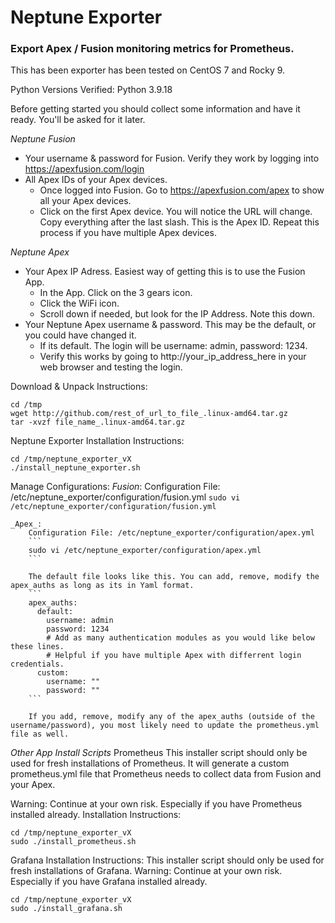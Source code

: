 # Neptune Exporter
### Export Apex / Fusion monitoring metrics for Prometheus.

This has been exporter has been tested on CentOS 7 and Rocky 9.<br>

Python Versions Verified: Python 3.9.18

Before getting started you should collect some information and have it ready. You'll be asked for it later.

_Neptune Fusion_
 - Your username & password for Fusion. Verify they work by logging into https://apexfusion.com/login
 - All Apex IDs of your Apex devices.
    - Once logged into Fusion. Go to https://apexfusion.com/apex to show all your Apex devices.
    - Click on the first Apex device. You will notice the URL will change. Copy everything after the last slash. This is the Apex ID. Repeat this process if you have multiple Apex devices.

_Neptune Apex_
 - Your Apex IP Adress. Easiest way of getting this is to use the Fusion App.
    - In the App. Click on the 3 gears icon.
    - Click the WiFi icon.
    - Scroll down if needed, but look for the IP Address. Note this down.
 - Your Neptune Apex username & password. This may be the default, or you could have changed it.
    - If its default. The login will be username: admin, password: 1234.
    - Verify this works by going to http://your_ip_address_here in your web browser and testing the login.

Download & Unpack Instructions:
```
cd /tmp
wget http://github.com/rest_of_url_to_file_.linux-amd64.tar.gz
tar -xvzf file_name_.linux-amd64.tar.gz
```

Neptune Exporter Installation Instructions:
```
cd /tmp/neptune_exporter_vX
./install_neptune_exporter.sh
```

Manage Configurations:
    _Fusion_:
        Configuration File: /etc/neptune_exporter/configuration/fusion.yml
        ```
        sudo vi /etc/neptune_exporter/configuration/fusion.yml
        ```

        
    _Apex_:
        Configuration File: /etc/neptune_exporter/configuration/apex.yml
        ```
        sudo vi /etc/neptune_exporter/configuration/apex.yml
        ```

        The default file looks like this. You can add, remove, modify the apex_auths as long as its in Yaml format.
        ```
        apex_auths:
          default:
            username: admin
            password: 1234
            # Add as many authentication modules as you would like below these lines. 
            # Helpful if you have multiple Apex with differrent login credentials.
          custom:
            username: ""
            password: ""
        ```

        If you add, remove, modify any of the apex_auths (outside of the username/password), you most likely need to update the prometheus.yml file as well.

_Other App Install Scripts_
Prometheus
This installer script should only be used for fresh installations of Prometheus.
It will generate a custom prometheus.yml file that Prometheus needs to collect data from Fusion and your Apex.

Warning: Continue at your own risk. Especially if you have Prometheus installed already.
Installation Instructions:
```
cd /tmp/neptune_exporter_vX
sudo ./install_prometheus.sh
```

Grafana Installation Instructions:
This installer script should only be used for fresh installations of Grafana.
Warning: Continue at your own risk. Especially if you have Grafana installed already.
```
cd /tmp/neptune_exporter_vX
sudo ./install_grafana.sh
```
